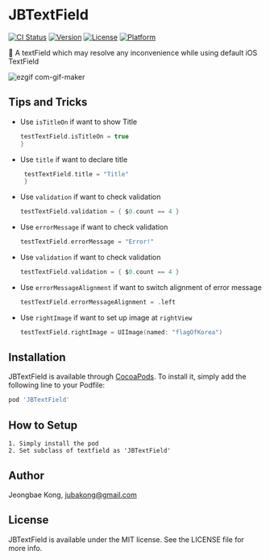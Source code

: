 # JBTextField

[![CI Status](https://img.shields.io/travis/jubakong@gmail.com/JBTextField.svg?style=flat)](https://travis-ci.org/jubakong@gmail.com/JBTextField)
[![Version](https://img.shields.io/cocoapods/v/JBTextField.svg?style=flat)](https://cocoapods.org/pods/JBTextField)
[![License](https://img.shields.io/cocoapods/l/JBTextField.svg?style=flat)](https://cocoapods.org/pods/JBTextField)
[![Platform](https://img.shields.io/cocoapods/p/JBTextField.svg?style=flat)](https://cocoapods.org/pods/JBTextField)

💎  A textField which may resolve any inconvenience while using default iOS TextField

![ezgif com-gif-maker](https://user-images.githubusercontent.com/52398126/136664221-3631a670-5537-4523-9988-807390ec4f8d.gif)

## Tips and Tricks

- Use `isTitleOn` if want to show Title

    ```swift
    testTextField.isTitleOn = true
    }
    ```

- Use `title` if want to declare title

   ```swift
    testTextField.title = "Title"
    }
    ```

- Use `validation` if want to check validation

    ```swift
    testTextField.validation = { $0.count == 4 }
    ```

- Use `errorMessage` if want to check validation

    ```swift
    testTextField.errorMessage = "Error!"
    ```
    
- Use `validation` if want to check validation

    ```swift
    testTextField.validation = { $0.count == 4 }
    ```
    
- Use `errorMessageAlignment` if want to switch alignment of error message

    ```swift
    testTextField.errorMessageAlignment = .left
    ```
    
- Use `rightImage` if want to set up image at `rightView`

    ```swift
    testTextField.rightImage = UIImage(named: "flagOfKorea")
    ```


## Installation
JBTextField is available through [CocoaPods](https://cocoapods.org). 
To install it, simply add the following line to your Podfile:

```ruby
pod 'JBTextField'
```

## How to Setup
```
1. Simply install the pod
2. Set subclass of textfield as 'JBTextField'
```

## Author

Jeongbae Kong, jubakong@gmail.com

## License

JBTextField is available under the MIT license. See the LICENSE file for more info.
